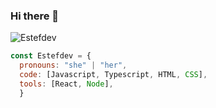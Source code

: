 ### Hi there 👋
![Estefdev](https://user-images.githubusercontent.com/113647593/230732576-09f65289-ab31-4586-b957-581fc57731e0.png)

```js
const Estefdev = {
  pronouns: "she" | "her",
  code: [Javascript, Typescript, HTML, CSS],
  tools: [React, Node],
  }
  ```
 

<!--
**Estefdev/Estefdev** is a ✨ _special_ ✨ repository because its `README.md` (this file) appears on your GitHub profile.

Here are some ideas to get you started:

- 🔭 I’m currently working on ...
- 🌱 I’m currently learning ...
- 👯 I’m looking to collaborate on ...
- 🤔 I’m looking for help with ...
- 💬 Ask me about ...
- 📫 How to reach me: ...
- 😄 Pronouns: ...
- ⚡ Fun fact: ...
-->
